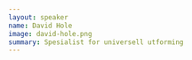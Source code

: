 ```yaml
---
layout: speaker
name: David Hole
image: david-hole.png
summary: Spesialist for universell utforming
---
```

